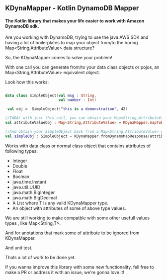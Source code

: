 ## KDynaMapper - Kotlin DynamoDB Mapper

####  The Kotlin library that makes your life easier to work with Amazon DynamoDB sdk.



Are you working with DynamoDB, trying to use the java AWS SDK and having a lot of boilerplates to map your object from/to the boring Map<String,AttributeValue> data structure?

So, the KDynaMapper comes to solve your problem!

With one call you can generate from/to your data class objects or pojos, an Map<String,AttributeValue> equivalent object.



Look how this works:

```kotlin

```

```kotlin
data class SimpleObject(val msg : String,
                        val number : Int)

 val obj =  SimpleObject("this is a demonstration", 42)

//TADA! with just this call, you can obtain your Map<String,AttributeValue> object
val attributeValueObj : Map<String,AttributeValue> = KDynaMapper.mapToDynamoObjectRequest(obj)

//And obtain your SimpleObject back from a Map<String,AttributeValue> with this one call
val simpleObj : SimpleObject = KDynaMapper.fromDynamoMapResponse(attributeValueObj, SimpleObject::class)


```

Works with data class or normal class object that contains attributes of following types:

- Integer
- Double
- Float
- Boolean
- java.time.Instant
- java.util.UUID
- java.math.BigInteger
- java.math.BigDecimal
- A List<T> where T is any valid KDynaMapper type.
- An object with attributes of some of above type values. 



We are still working to make compatble with some other usefull values types , like Map<String,T>.

And for anotations that mark some of attribute to be ignored from KDynaMapper.

And unit test.

Thats a lot of work to be done yet.

If you wanna improve this library with some new functionality, fell free to make a PR or address it with an issue, we're gonna love it!

